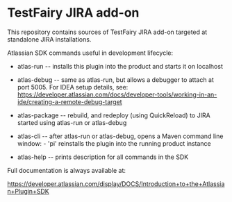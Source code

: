 # TestFairy JIRA add-on

This repository contains sources of TestFairy JIRA add-on targeted at standalone JIRA installations.

Atlassian SDK commands useful in development lifecycle:

* atlas-run   -- installs this plugin into the product and starts it on localhost
* atlas-debug -- same as atlas-run, but allows a debugger to attach at port 5005. For IDEA setup details, 
see: https://developer.atlassian.com/docs/developer-tools/working-in-an-ide/creating-a-remote-debug-target
* atlas-package -- rebuild, and redeploy (using QuickReload) to JIRA started using atlas-run or atlas-debug

* atlas-cli   -- after atlas-run or atlas-debug, opens a Maven command line window:
                 - 'pi' reinstalls the plugin into the running product instance
* atlas-help  -- prints description for all commands in the SDK




Full documentation is always available at:

https://developer.atlassian.com/display/DOCS/Introduction+to+the+Atlassian+Plugin+SDK
